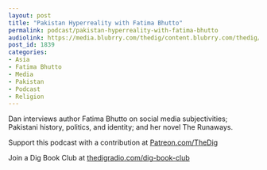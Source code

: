 ```yaml
---
layout: post
title: "Pakistan Hyperreality with Fatima Bhutto"
permalink: podcast/pakistan-hyperreality-with-fatima-bhutto
audiolink: https://media.blubrry.com/thedig/content.blubrry.com/thedig/The_Dig-EP_290-Bhutto.mp3
post_id: 1839
categories: 
- Asia
- Fatima Bhutto
- Media
- Pakistan
- Podcast
- Religion
---
```


Dan interviews author Fatima Bhutto on social media subjectivities; Pakistani history, politics, and identity; and her novel 
The Runaways.

Support this podcast with a contribution at 
[Patreon.com/TheDig](http://Patreon.com/TheDig)

Join a Dig Book Club at 
[thedigradio.com/dig-book-club](http://thedigradio.com/dig-book-club)